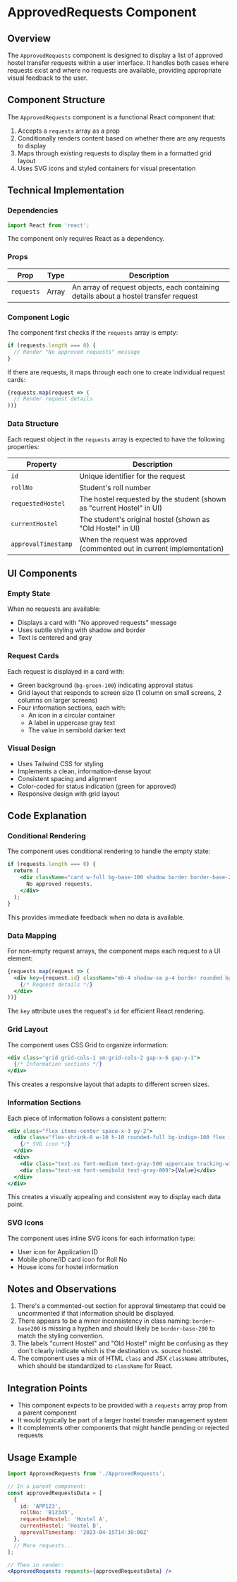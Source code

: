 # ApprovedRequests Component 

## Overview

The `ApprovedRequests` component is designed to display a list of approved hostel transfer requests within a user interface. It handles both cases where requests exist and where no requests are available, providing appropriate visual feedback to the user.

## Component Structure

The `ApprovedRequests` component is a functional React component that:

1. Accepts a `requests` array as a prop
2. Conditionally renders content based on whether there are any requests to display
3. Maps through existing requests to display them in a formatted grid layout
4. Uses SVG icons and styled containers for visual presentation

## Technical Implementation

### Dependencies

```jsx
import React from 'react';
```

The component only requires React as a dependency.

### Props

| Prop | Type | Description |
|------|------|-------------|
| `requests` | Array | An array of request objects, each containing details about a hostel transfer request |

### Component Logic

The component first checks if the `requests` array is empty:

```jsx
if (requests.length === 0) {
  // Render "No approved requests" message
}
```

If there are requests, it maps through each one to create individual request cards:

```jsx
{requests.map(request => (
  // Render request details
))}
```

### Data Structure

Each request object in the `requests` array is expected to have the following properties:

| Property | Description |
|----------|-------------|
| `id` | Unique identifier for the request |
| `rollNo` | Student's roll number |
| `requestedHostel` | The hostel requested by the student (shown as "current Hostel" in UI) |
| `currentHostel` | The student's original hostel (shown as "Old Hostel" in UI) |
| `approvalTimestamp` | When the request was approved (commented out in current implementation) |

## UI Components

### Empty State

When no requests are available:
- Displays a card with "No approved requests" message
- Uses subtle styling with shadow and border
- Text is centered and gray

### Request Cards

Each request is displayed in a card with:
- Green background (`bg-green-100`) indicating approval status
- Grid layout that responds to screen size (1 column on small screens, 2 columns on larger screens)
- Four information sections, each with:
  - An icon in a circular container
  - A label in uppercase gray text
  - The value in semibold darker text

### Visual Design

- Uses Tailwind CSS for styling
- Implements a clean, information-dense layout
- Consistent spacing and alignment
- Color-coded for status indication (green for approved)
- Responsive design with grid layout

## Code Explanation

### Conditional Rendering

The component uses conditional rendering to handle the empty state:

```jsx
if (requests.length === 0) {
  return (
    <div className="card w-full bg-base-100 shadow border border-base-200 rounded-lg text-center text-gray-500 py-4">
      No approved requests.
    </div>
  );
}
```

This provides immediate feedback when no data is available.

### Data Mapping

For non-empty request arrays, the component maps each request to a UI element:

```jsx
{requests.map(request => (
  <div key={request.id} className="mb-4 shadow-sm p-4 border rounded bg-green-100">
    {/* Request details */}
  </div>
))}
```

The `key` attribute uses the request's `id` for efficient React rendering.

### Grid Layout

The component uses CSS Grid to organize information:

```jsx
<div class="grid grid-cols-1 sm:grid-cols-2 gap-x-6 gap-y-1">
  {/* Information sections */}
</div>
```

This creates a responsive layout that adapts to different screen sizes.

### Information Sections

Each piece of information follows a consistent pattern:

```jsx
<div class="flex items-center space-x-3 py-2">
  <div class="flex-shrink-0 w-10 h-10 rounded-full bg-indigo-100 flex items-center justify-center border border-indigo-200 shadow-sm">
    {/* SVG icon */}
  </div>
  <div>
    <div class="text-xs font-medium text-gray-500 uppercase tracking-wider mb-0.5">{Label}</div>
    <div class="text-sm font-semibold text-gray-800">{Value}</div>
  </div>
</div>
```

This creates a visually appealing and consistent way to display each data point.

### SVG Icons

The component uses inline SVG icons for each information type:
- User icon for Application ID
- Mobile phone/ID card icon for Roll No
- House icons for hostel information

## Notes and Observations

1. There's a commented-out section for approval timestamp that could be uncommented if that information should be displayed.
2. There appears to be a minor inconsistency in class naming: `border-base200` is missing a hyphen and should likely be `border-base-200` to match the styling convention.
3. The labels "current Hostel" and "Old Hostel" might be confusing as they don't clearly indicate which is the destination vs. source hostel.
4. The component uses a mix of HTML `class` and JSX `className` attributes, which should be standardized to `className` for React.

## Integration Points

- This component expects to be provided with a `requests` array prop from a parent component
- It would typically be part of a larger hostel transfer management system
- It complements other components that might handle pending or rejected requests

## Usage Example

```jsx
import ApprovedRequests from './ApprovedRequests';

// In a parent component:
const approvedRequestsData = [
  {
    id: 'APP123',
    rollNo: 'B12345',
    requestedHostel: 'Hostel A',
    currentHostel: 'Hostel B',
    approvalTimestamp: '2023-04-15T14:30:00Z'
  },
  // More requests...
];

// Then in render:
<ApprovedRequests requests={approvedRequestsData} />
```